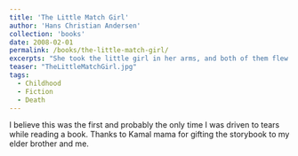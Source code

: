 ```yaml
---
title: 'The Little Match Girl'
author: 'Hans Christian Andersen'
collection: 'books'
date: 2008-02-01
permalink: /books/the-little-match-girl/
excerpts: "She took the little girl in her arms, and both of them flew in brightness and joy above the earth, very, very high, and up there was neither cold, nor hunger, nor fear—they were with God."
teaser: "TheLittleMatchGirl.jpg"
tags:
  - Childhood
  - Fiction
  - Death
---
```


I believe this was the first and probably the only time I was driven to tears while reading a book. Thanks to Kamal mama for gifting the storybook to my elder brother and me.